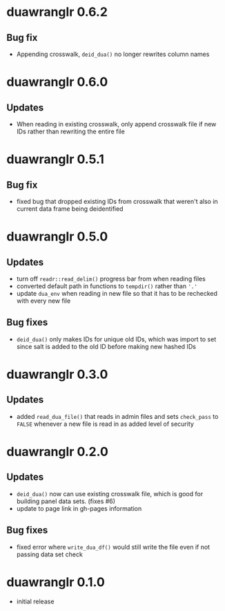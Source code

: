 # duawranglr 0.6.2

## Bug fix

- Appending crosswalk, `deid_dua()` no longer rewrites column names

# duawranglr 0.6.0

## Updates

- When reading in existing crosswalk, only append crosswalk file if
  new IDs rather than rewriting the entire file 
  
# duawranglr 0.5.1

## Bug fix

- fixed bug that dropped existing IDs from crosswalk that weren't also
  in current data frame being deidentified 
  
# duawranglr 0.5.0 

## Updates

- turn off `readr::read_delim()` progress bar from when reading files
- converted default path in functions to `tempdir()` rather than `'.'`
- update `dua_env` when reading in new file so that it has to be
rechecked with every new file 

## Bug fixes

- `deid_dua()` only makes IDs for unique old IDs, which was import to
  set since salt is added to the old ID before making new hashed IDs 
  
# duawranglr 0.3.0

## Updates

- added `read_dua_file()` that reads in admin files and sets
  `check_pass` to `FALSE` whenever a new file is read in as added
  level of security 

# duawranglr 0.2.0

## Updates

- `deid_dua()` now can use existing crosswalk file, which is good for
building panel data sets. (fixes #6)
- update to page link in gh-pages information

## Bug fixes

- fixed error where `write_dua_df()` would still write the file even
  if not passing data set check 

# duawranglr 0.1.0

- initial release
